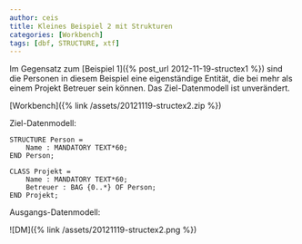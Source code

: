 ```yaml
---
author: ceis
title: Kleines Beispiel 2 mit Strukturen
categories: [Workbench]
tags: [dbf, STRUCTURE, xtf]
---
```


Im Gegensatz zum [Beispiel 1]({% post_url 2012-11-19-structex1  %}) sind die Personen in diesem Beispiel eine 
eigenständige Entität, die bei mehr als einem Projekt Betreuer sein können. 
Das Ziel-Datenmodell ist unverändert.

[Workbench]({% link /assets/20121119-structex2.zip %})

Ziel-Datenmodell:

	STRUCTURE Person =
		Name : MANDATORY TEXT*60;
	END Person;
	
	CLASS Projekt =
		Name : MANDATORY TEXT*60;
		Betreuer : BAG {0..*} OF Person;
	END Projekt;

Ausgangs-Datenmodell:

![DM]({% link /assets/20121119-structex2.png %})

